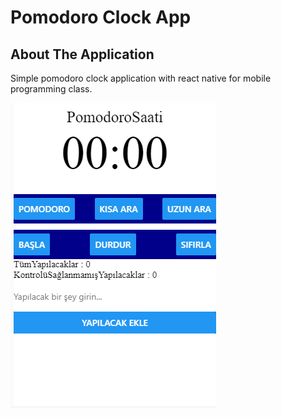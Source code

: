 # Pomodoro Clock App
## About The Application 

Simple pomodoro clock application with react native for mobile programming class.

![banner image](images/readme-banner.PNG)

